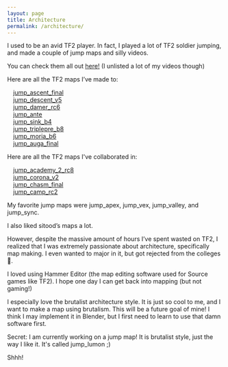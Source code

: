 ```yaml
---
layout: page
title: Architecture
permalink: /architecture/
---
```


I used to be an avid TF2 player. In fact, I played a lot of TF2 soldier jumping, and made a couple of jump maps and silly videos. 

You can check them all out <ins>[here!](https://www.youtube.com/channel/UCGqHUMBhE00p00YMQ-W0l8A)</ins>
(I unlisted a lot of my videos though)

Here are all the TF2 maps I’ve made to:

&emsp;[jump_ascent_final](https://tempus.xyz/maps/jump_ascent_final)<br/>
&emsp;[jump_descent_v5](https://tempus.xyz/maps/jump_descent_v5)<br/>
&emsp;[jump_damer_rc6](https://tempus.xyz/maps/jump_damer_rc6)<br/>
&emsp;[jump_ante](https://tempus.xyz/maps/jump_ante)<br/>
&emsp;[jump_sink_b4](https://tempus.xyz/maps/jump_sink_b4)<br/>
&emsp;[jump_triplepre_b8](https://tempus.xyz/maps/jump_triplepre_b8)<br/>
&emsp;[jump_moria_b6](https://tempus.xyz/maps/jump_moria_b6)<br/>
&emsp;[jump_auga_final](https://tempus.xyz/maps/jump_auga_final)<br/>

Here are all the TF2 maps I've collaborated in:

&emsp;[jump_academy_2_rc8](https://jumpacademy.tf/maps/academy2/rc8)<br/>
&emsp;[jump_corona_v2](https://tempus.xyz/maps/jump_corona_v2)<br/>
&emsp;[jump_chasm_final](https://tempus.xyz/maps/jump_chasm_final)<br/>
&emsp;[jump_camp_rc2](https://tempus.xyz/maps/jump_camp_rc2)<br/>

My favorite jump maps were jump_apex, jump_vex, jump_valley, and jump_sync.

I also liked sitood’s maps a lot.

However, despite the massive amount of hours I’ve spent wasted on TF2, I realized that I was extremely passionate about architecture, specifically map making. I even wanted to major in it, but got rejected from the colleges 🙁.

I loved using Hammer Editor (the map editing software used for Source games like TF2). I hope one day I can get back into mapping (but not gaming!) 

I especially love the brutalist architecture style. It is just so cool to me, and I want to make a map using brutalism. This will be a future goal of mine! I think I may implement it in Blender, but I first need to learn to use that damn software first.

Secret: I am currently working on a jump map! It is brutalist style, just the way I like it. It's called jump_lumon ;) 

Shhh!